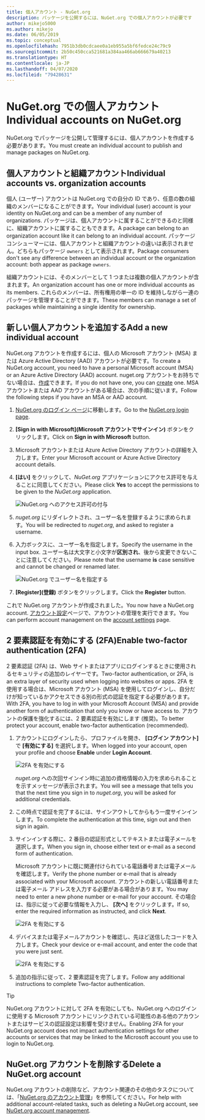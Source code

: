 ```yaml
---
title: 個人アカウント - NuGet.org
description: パッケージを公開するには、NuGet.org での個人アカウントが必要です
author: mikejo5000
ms.author: mikejo
ms.date: 06/05/2019
ms.topic: conceptual
ms.openlocfilehash: 7951b3db0cdcaee0a1eb955a5bf6fedce24c79c9
ms.sourcegitcommit: 2b50c450cca521681a384aa466ab666679a40213
ms.translationtype: HT
ms.contentlocale: ja-JP
ms.lasthandoff: 04/07/2020
ms.locfileid: "79428631"
---
```

# <a name="individual-accounts-on-nugetorg"></a><span data-ttu-id="b2f8b-103">NuGet.org での個人アカウント</span><span class="sxs-lookup"><span data-stu-id="b2f8b-103">Individual accounts on NuGet.org</span></span>

<span data-ttu-id="b2f8b-104">NuGet.org でパッケージを公開して管理するには、個人アカウントを作成する必要があります。</span><span class="sxs-lookup"><span data-stu-id="b2f8b-104">You must create an individual account to publish and manage packages on NuGet.org.</span></span>

## <a name="individual-accounts-vs-organization-accounts"></a><span data-ttu-id="b2f8b-105">個人アカウントと組織アカウント</span><span class="sxs-lookup"><span data-stu-id="b2f8b-105">Individual accounts vs. organization accounts</span></span>

<span data-ttu-id="b2f8b-106">個人 (ユーザー) アカウントは NuGet.org での自分の ID であり、任意の数の組織のメンバーになることができます。</span><span class="sxs-lookup"><span data-stu-id="b2f8b-106">Your individual (user) account is your identity on NuGet.org and can be a member of any number of organizations.</span></span> <span data-ttu-id="b2f8b-107">パッケージは、個人アカウントに属することができるのと同様に、組織アカウントに属することもできます。</span><span class="sxs-lookup"><span data-stu-id="b2f8b-107">A package can belong to an organization account like it can belong to an individual account.</span></span> <span data-ttu-id="b2f8b-108">パッケージ コンシューマーには、個人アカウントと組織アカウントの違いは表示されません。どちらもパッケージ `owners` として表示されます。</span><span class="sxs-lookup"><span data-stu-id="b2f8b-108">Package consumers don't see any difference between an individual account or the organization account: both appear as package `owners`.</span></span>

<span data-ttu-id="b2f8b-109">組織アカウントには、そのメンバーとして 1 つまたは複数の個人アカウントが含まれます。</span><span class="sxs-lookup"><span data-stu-id="b2f8b-109">An organization account has one or more individual accounts as its members.</span></span> <span data-ttu-id="b2f8b-110">これらのメンバーは、所有権用の単一の ID を維持しながら一連のパッケージを管理することができます。</span><span class="sxs-lookup"><span data-stu-id="b2f8b-110">These members can manage a set of packages while maintaining a single identity for ownership.</span></span>

## <a name="add-a-new-individual-account"></a><span data-ttu-id="b2f8b-111">新しい個人アカウントを追加する</span><span class="sxs-lookup"><span data-stu-id="b2f8b-111">Add a new individual account</span></span>

<span data-ttu-id="b2f8b-112">NuGet.org アカウントを作成するには、個人の Microsoft アカウント (MSA) または Azure Active Directory (AAD) アカウントが必要です。</span><span class="sxs-lookup"><span data-stu-id="b2f8b-112">To create a NuGet.org account, you need to have a personal Microsoft account (MSA) or an Azure Active Directory (AAD) account.</span></span> <span data-ttu-id="b2f8b-113">nuget.org アカウントをお持ちでない場合は、[作成](https://signup.live.com)できます。</span><span class="sxs-lookup"><span data-stu-id="b2f8b-113">If you do not have one, you can [create](https://signup.live.com) one.</span></span> <span data-ttu-id="b2f8b-114">MSA アカウントまたは AAD アカウントがある場合は、次の手順に従います。</span><span class="sxs-lookup"><span data-stu-id="b2f8b-114">Follow the following steps if you have an MSA or AAD account.</span></span>

1. <span data-ttu-id="b2f8b-115">[NuGet.org のログイン ページ](https://www.nuget.org/users/account/LogOn)に移動します。</span><span class="sxs-lookup"><span data-stu-id="b2f8b-115">Go to the [NuGet.org login page](https://www.nuget.org/users/account/LogOn).</span></span>

1. <span data-ttu-id="b2f8b-116">**[Sign in with Microsoft]\(Microsoft アカウントでサインイン\)** ボタンをクリックします。</span><span class="sxs-lookup"><span data-stu-id="b2f8b-116">Click on **Sign in with Microsoft** button.</span></span>

1. <span data-ttu-id="b2f8b-117">Microsoft アカウントまたは Azure Active Directory アカウントの詳細を入力します。</span><span class="sxs-lookup"><span data-stu-id="b2f8b-117">Enter your Microsoft account or Azure Active Directory account details.</span></span>

1. <span data-ttu-id="b2f8b-118">**[はい]** をクリックして、*NuGet.org* アプリケーションにアクセス許可を与えることに同意してください。</span><span class="sxs-lookup"><span data-stu-id="b2f8b-118">Please click **Yes** to accept the permissions to be given to the *NuGet.org* application.</span></span>

   ![NuGet.org へのアクセス許可の付与](media/nuget-org-permissions.png)

1. <span data-ttu-id="b2f8b-120">*nuget.org* にリダイレクトされ、ユーザー名を登録するように求められます。</span><span class="sxs-lookup"><span data-stu-id="b2f8b-120">You will be redirected to *nuget.org*, and asked to register a username.</span></span>

1. <span data-ttu-id="b2f8b-121">入力ボックスに、ユーザー名を指定します。</span><span class="sxs-lookup"><span data-stu-id="b2f8b-121">Specify the username in the input box.</span></span> <span data-ttu-id="b2f8b-122">ユーザー名は大文字と小文字が**区別され**、後から変更できないことに注意してください。</span><span class="sxs-lookup"><span data-stu-id="b2f8b-122">Please note that the username **is** case sensitive and cannot be changed or renamed later.</span></span>

   ![NuGet.org でユーザー名を指定する](media/nuget-org-register.png) 

1. <span data-ttu-id="b2f8b-124">**[Register]\(登録\)** ボタンをクリックします。</span><span class="sxs-lookup"><span data-stu-id="b2f8b-124">Click the **Register** button.</span></span>

<span data-ttu-id="b2f8b-125">これで NuGet.org アカウントが作成されました。</span><span class="sxs-lookup"><span data-stu-id="b2f8b-125">You now have a NuGet.org account.</span></span> <span data-ttu-id="b2f8b-126">[アカウント設定](https://www.nuget.org/account)ページで、アカウントの管理を実行できます。</span><span class="sxs-lookup"><span data-stu-id="b2f8b-126">You can perform account management on the [account settings](https://www.nuget.org/account) page.</span></span>

## <a name="enable-two-factor-authentication-2fa"></a><span data-ttu-id="b2f8b-127">2 要素認証を有効にする (2FA)</span><span class="sxs-lookup"><span data-stu-id="b2f8b-127">Enable two-factor authentication (2FA)</span></span>

<span data-ttu-id="b2f8b-128">2 要素認証 (2FA) は、Web サイトまたはアプリにログインするときに使用されるセキュリティの追加のレイヤーです。</span><span class="sxs-lookup"><span data-stu-id="b2f8b-128">Two-factor authentication, or 2FA, is an extra layer of security used when logging into websites or apps.</span></span> <span data-ttu-id="b2f8b-129">2FA を使用する場合は、Microsoft アカウント (MSA) を使用してログインし、自分だけが知っているかアクセスできる別の形式の認証を指定する必要があります。</span><span class="sxs-lookup"><span data-stu-id="b2f8b-129">With 2FA, you have to log in with your Microsoft Account (MSA) and provide another form of authentication that only you know or have access to.</span></span> <span data-ttu-id="b2f8b-130">アカウントの保護を強化するには、2 要素認証を有効にします (推奨)。</span><span class="sxs-lookup"><span data-stu-id="b2f8b-130">To better protect your account, enable two-factor authentication (recommended).</span></span>

1. <span data-ttu-id="b2f8b-131">アカウントにログインしたら、プロファイルを開き、 **[ログイン アカウント]** で **[有効にする]** を選択します。</span><span class="sxs-lookup"><span data-stu-id="b2f8b-131">When logged into your account, open your profile and choose **Enable** under **Login Account**.</span></span>

   ![2FA を有効にする](media/nuget-org-register-2fa.png)

   <span data-ttu-id="b2f8b-133">*nuget.org* への次回サインイン時に追加の資格情報の入力を求められることを示すメッセージが表示されます。</span><span class="sxs-lookup"><span data-stu-id="b2f8b-133">You will see a message that tells you that the next time you sign in to *nuget.org*, you will be asked for additional credentials.</span></span>

2. <span data-ttu-id="b2f8b-134">この時点で認証を完了するには、サインアウトしてからもう一度サインインします。</span><span class="sxs-lookup"><span data-stu-id="b2f8b-134">To complete the authentication at this time, sign out and then sign in again.</span></span>

3. <span data-ttu-id="b2f8b-135">サインインする際に、2 番目の認証形式としてテキストまたは電子メールを選択します。</span><span class="sxs-lookup"><span data-stu-id="b2f8b-135">When you sign in, choose either text or e-mail as a second form of authentication.</span></span>

   <span data-ttu-id="b2f8b-136">Microsoft アカウントに既に関連付けられている電話番号または電子メールを確認します。</span><span class="sxs-lookup"><span data-stu-id="b2f8b-136">Verify the phone number or e-mail that is already associated with your Microsoft account.</span></span> <span data-ttu-id="b2f8b-137">アカウントの新しい電話番号または電子メール アドレスを入力する必要がある場合があります。</span><span class="sxs-lookup"><span data-stu-id="b2f8b-137">You may need to enter a new phone number or e-mail for your account.</span></span> <span data-ttu-id="b2f8b-138">その場合は、指示に従って必要な情報を入力し、 **[次へ]** をクリックします。</span><span class="sxs-lookup"><span data-stu-id="b2f8b-138">If so, enter the required information as instructed, and click **Next**.</span></span>

   ![2FA を有効にする](media/nuget-org-sign-in-2fa.png)

4. <span data-ttu-id="b2f8b-140">デバイスまたは電子メールアカウントを確認し、先ほど送信したコードを入力します。</span><span class="sxs-lookup"><span data-stu-id="b2f8b-140">Check your device or e-mail account, and enter the code that you were just sent.</span></span>

   ![2FA を有効にする](media/nuget-org-enter-code-2fa.png)

5. <span data-ttu-id="b2f8b-142">追加の指示に従って、2 要素認証を完了します。</span><span class="sxs-lookup"><span data-stu-id="b2f8b-142">Follow any additional instructions to complete Two-factor authentication.</span></span>

> [!Tip]
> <span data-ttu-id="b2f8b-143">NuGet.org アカウントに対して 2FA を有効にしても、NuGet.org へのログインに使用する Microsoft アカウントにリンクされている可能性のある他のアカウントまたはサービスの認証設定は影響を受けません。</span><span class="sxs-lookup"><span data-stu-id="b2f8b-143">Enabling 2FA for your NuGet.org account does not impact authentication settings for other accounts or services that may be linked to the Microsoft account you use to login to NuGet.org.</span></span>

## <a name="delete-a-nugetorg-account"></a><span data-ttu-id="b2f8b-144">NuGet.org アカウントを削除する</span><span class="sxs-lookup"><span data-stu-id="b2f8b-144">Delete a NuGet.org account</span></span>

<span data-ttu-id="b2f8b-145">NuGet.org アカウントの削除など、アカウント関連のその他のタスクについては、「[NuGet.org のアカウント管理](nuget-org-faq.md#nugetorg-account-management)」を参照してください。</span><span class="sxs-lookup"><span data-stu-id="b2f8b-145">For help with additional account-related tasks, such as deleting a NuGet.org account, see [NuGet.org account management](nuget-org-faq.md#nugetorg-account-management).</span></span>
